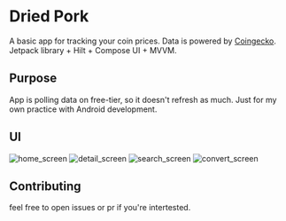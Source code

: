 # Dried Pork
A basic app for tracking your coin prices. Data is powered by [Coingecko](https://www.coingecko.com/en/api). Jetpack library + Hilt + Compose UI + MVVM.

## Purpose
App is polling data on free-tier, so it doesn't refresh as much. Just for my own practice with Android development.

## UI
![home_screen](https://user-images.githubusercontent.com/39935368/212523298-d2af0bee-7db3-4d95-b704-17abd7e454b7.png)
![detail_screen](https://user-images.githubusercontent.com/39935368/212567850-3824b014-d266-437a-99eb-cbc5626e7dc6.png)
![search_screen](https://user-images.githubusercontent.com/39935368/212523329-c39178f7-77c4-41ab-8c28-e5cf771d3427.png)
![convert_screen](https://user-images.githubusercontent.com/39935368/212523334-e8696053-2ef4-4463-97be-c6b241547058.png)

## Contributing
feel free to open issues or pr if you're intertested.
